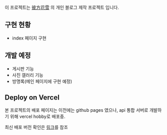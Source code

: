 이 프로젝트는 [彼方花雪](https://vrchat.com/home/user/usr_8fd691ee-fbeb-4628-a129-c46e9aecfe47) 의 개인 블로그 제작 프로젝트 입니다.

## 구현 현황

- index 페이지 구현

## 개발 예정

- 게시판 기능
- 사진 갤러리 기능
- 방명록(메인 페이지에 구현 예정)

## Deploy on Vercel

본 프로젝트의 배포 페이지는 이전에는 github pages 였으나, api 통합 서버로 개발하기 위해 vercel hobby로 배포중.

최신 배포 버전 확인은 [링크](https://layblog.vercel.app/)를 참조
